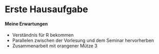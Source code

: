 Erste Hausaufgabe
================

#### Meine Erwartungen

  - Verständnis für R bekommen
  - Parallelen zwischen der Vorlesung und dem Seminar hervorherben
  - Zusammenarbeit mit orangener Mütze 3
